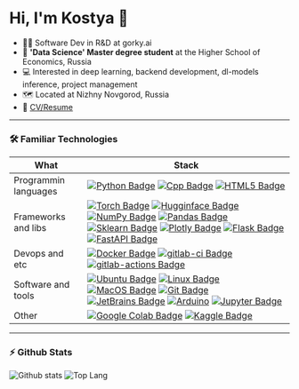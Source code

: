 # Hi, I'm Kostya 👋

- 👨‍💼 Software Dev in R&D at gorky.ai
- 📄 **'Data Science' Master degree student** at the Higher School of Economics, Russia
- 💻 Interested in deep learning, backend development, dl-models inference, project management
- 🗺️ Located at Nizhny Novgorod, Russia
- 📝 [CV/Resume](TODO)

---

### 🛠️ Familiar Technologies

<!-- https://github.com/Ileriayo/markdown-badges -->
| What | Stack |
| ---- | --- | 
| Programmin languages | [![Python Badge](https://img.shields.io/badge/-Python-black?style=flat&logo=Python&logoColor=white)]() [![Cpp Badge](https://img.shields.io/badge/-C%2B%2B-black?style=flat&logo=c%2B%2B&logoColor=white)]() [![HTML5 Badge](https://img.shields.io/badge/-HTML5-black?style=flat&logo=HTML5&logoColor=white)]() |
| Frameworks and libs | [![Torch Badge](https://img.shields.io/badge/-PyTorch-black?style=flat&logo=PyTorch&logoColor=white)]() [![Hugginface Badge](https://img.shields.io/badge/-Huggingface-black?style=flat&logo=Huggingface&logoColor=white)]() [![NumPy Badge](https://img.shields.io/badge/-NumPy-black?style=flat&logo=NumPy&logoColor=white)]() [![Pandas Badge](https://img.shields.io/badge/-Pandas-black?style=flat&logo=pandas&logoColor=white)]() [![Sklearn Badge](https://img.shields.io/badge/-Sklearn-black?style=flat&logo=scikit-learn&logoColor=white)]() [![Plotly Badge](https://img.shields.io/badge/-Plotly-black?style=flat&logo=Plotly&logoColor=white)]() [![Flask Badge](https://img.shields.io/badge/-Flask-black?style=flat&logo=Flask&logoColor=white)]() [![FastAPI Badge](https://img.shields.io/badge/-FastAPI-black?style=flat&logo=FastAPI&logoColor=white)]() |
| Devops and etc | [![Docker Badge](https://img.shields.io/badge/-Docker-black?style=flat&logo=Docker&logoColor=white)]() [![gitlab-ci Badge](https://img.shields.io/badge/-GitLab%20CI-black?style=flat&logo=gitlab&logoColor=white)]() [![gitlab-actions Badge](https://img.shields.io/badge/-GitHub%20Actions-black?style=flat&logo=github&logoColor=white)]() |
| Software and tools | [![Ubuntu Badge](https://img.shields.io/badge/-Ubuntu-black?style=flat&logo=Ubuntu&logoColor=white)]() [![Linux Badge](https://img.shields.io/badge/-Linux-black?style=flat&logo=Linux&logoColor=white)]() [![MacOS Badge](https://img.shields.io/badge/-MacOS-black?style=flat&logo=MacOS&logoColor=white)]() [![Git Badge](https://img.shields.io/badge/-Git-black?style=flat&logo=Git&logoColor=white)]() [![JetBrains Badge](https://img.shields.io/badge/-JetBrains-black?style=flat&logo=JetBrains&logoColor=white)]()  [![Arduino](https://img.shields.io/badge/-Arduino-black?style=flat&logo=Arduino&logoColor=white)]() [![Jupyter Badge](https://img.shields.io/badge/-Jupyter-black?style=flat&logo=Jupyter&logoColor=white)]() |
| Other | [![Google Colab Badge](https://img.shields.io/badge/-GoogleColab-black?style=flat&logo=GoogleColab&logoColor=white)]() [![Kaggle Badge](https://img.shields.io/badge/-Kaggle-black?style=flat&logo=Kaggle&logoColor=white)]()  |


<!-- ---

### 🖥️ Major Projects

| Year | Title | Technologies |
| --- | --- | --- |
| 2021 | [Dataflow pipelines inference framework]() | [![Python Badge](https://img.shields.io/badge/-Python-black?style=flat&logo=Python&logoColor=white)]() [![FastAPI Badge](https://img.shields.io/badge/-FastAPI-black?style=flat&logo=FastAPI&logoColor=white)]() ||
| 2021 | [FastAPI extension for JWT auth](https://github.com/k4black/fastapi-jwt) | [![Python Badge](https://img.shields.io/badge/-Python-black?style=flat&logo=Python&logoColor=white)]() [![FastAPI Badge](https://img.shields.io/badge/-FastAPI-black?style=flat&logo=FastAPI&logoColor=white)]() |
| 2019 | [Kaggle pipelines lib]() | [![Python Badge](https://img.shields.io/badge/-Python-black?style=flat&logo=Python&logoColor=white)]() [![Pandas Badge](https://img.shields.io/badge/-Pandas-black?style=flat&logo=pandas&logoColor=white)]() [![Sklearn Badge](https://img.shields.io/badge/-Sklearn-black?style=flat&logo=scikit-learn&logoColor=white)]() |
| 2018 | [iHSE: app for summer educational camp]() | [![Flask Badge](https://img.shields.io/badge/-Flask-black?style=flat&logo=Flask&logoColor=white)]() [![HTML5 Badge](https://img.shields.io/badge/-HTML5-black?style=flat&logo=HTML5&logoColor=white)]() |
| 2016 | [Wierd story: android puzzle game]() | [![Java Badge](https://img.shields.io/badge/-Java-black?style=flat&logo=Java&logoColor=white)]() [![Java Badge](https://img.shields.io/badge/-Android-black?style=flat&logo=Android&logoColor=white)]() | -->


---

### ⚡ Github Stats

![Github stats](https://github-readme-stats.vercel.app/api?username=k4black&show_icons=true&count_private=true&hide_rank=true&line_height=24&hide=issues&custom_title=GitHub%20Stats)
![Top Lang](https://github-readme-stats.vercel.app/api/top-langs/?username=k4black&layout=compact&count_private=true&hide=Jupyter%20Notebook)


